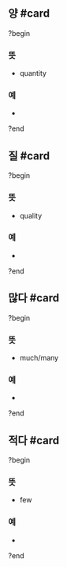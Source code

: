 
## 양 #card
?begin
### 뜻
- quantity
### 예
-
?end


## 질 #card
?begin
### 뜻
- quality
### 예
-
?end


## 많다 #card
?begin
### 뜻
- much/many
### 예
-
?end


## 적다 #card
?begin
### 뜻
- few
### 예
-
<!--SR:!2025-11-01,112,250-->
?end

